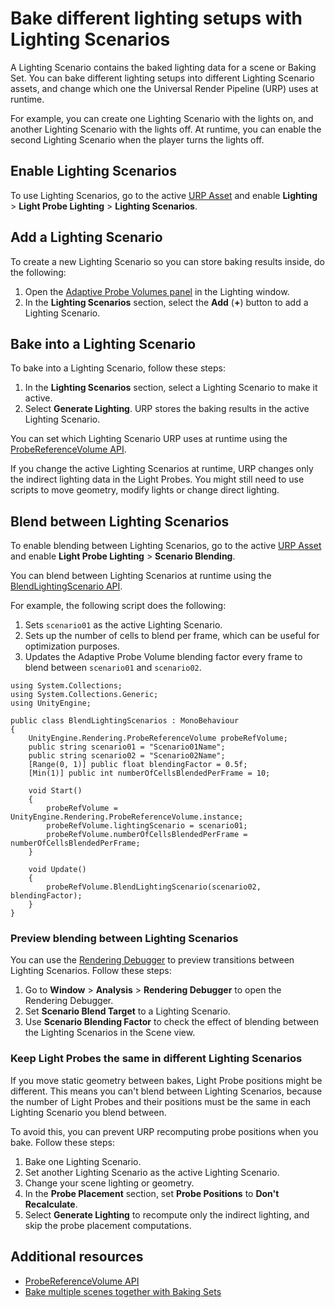 # Bake different lighting setups with Lighting Scenarios

A Lighting Scenario contains the baked lighting data for a scene or Baking Set. You can bake different lighting setups into different Lighting Scenario assets, and change which one the Universal Render Pipeline (URP) uses at runtime.

For example, you can create one Lighting Scenario with the lights on, and another Lighting Scenario with the lights off. At runtime, you can enable the second Lighting Scenario when the player turns the lights off.

## Enable Lighting Scenarios

To use Lighting Scenarios, go to the active [URP Asset](universalrp-asset.md) and enable **Lighting** > **Light Probe Lighting** > **Lighting Scenarios**.

## Add a Lighting Scenario

To create a new Lighting Scenario so you can store baking results inside, do the following:

1. Open the [Adaptive Probe Volumes panel](probevolumes-lighting-panel-reference.md) in the Lighting window.
2. In the **Lighting Scenarios** section, select the **Add** (**+**) button to add a Lighting Scenario.

## Bake into a Lighting Scenario

To bake into a Lighting Scenario, follow these steps:

1. In the **Lighting Scenarios** section, select a Lighting Scenario to make it active.
2. Select **Generate Lighting**. URP stores the baking results in the active Lighting Scenario.

You can set which Lighting Scenario URP uses at runtime using the [ProbeReferenceVolume API](https://docs.unity3d.com/Packages/com.unity.render-pipelines.core@17.0/api/UnityEngine.Rendering.ProbeReferenceVolume.html).

If you change the active Lighting Scenarios at runtime, URP changes only the indirect lighting data in the Light Probes. You might still need to use scripts to move geometry, modify lights or change direct lighting.

## Blend between Lighting Scenarios

To enable blending between Lighting Scenarios, go to the active [URP Asset](universalrp-asset.md) and enable **Light Probe Lighting** > **Scenario Blending**.

You can blend between Lighting Scenarios at runtime using the [BlendLightingScenario API](https://docs.unity3d.com/Packages/com.unity.render-pipelines.core@17.0/api/UnityEngine.Rendering.ProbeReferenceVolume.html#UnityEngine_Rendering_ProbeReferenceVolume_BlendLightingScenario_System_String_System_Single_).

For example, the following script does the following:

1. Sets `scenario01` as the active Lighting Scenario.
2. Sets up the number of cells to blend per frame, which can be useful for optimization purposes.
3. Updates the Adaptive Probe Volume blending factor every frame to blend between `scenario01` and `scenario02`.

```
using System.Collections;
using System.Collections.Generic;
using UnityEngine;

public class BlendLightingScenarios : MonoBehaviour
{
    UnityEngine.Rendering.ProbeReferenceVolume probeRefVolume;
    public string scenario01 = "Scenario01Name";
    public string scenario02 = "Scenario02Name";
    [Range(0, 1)] public float blendingFactor = 0.5f;
    [Min(1)] public int numberOfCellsBlendedPerFrame = 10;

    void Start()
    {
        probeRefVolume = UnityEngine.Rendering.ProbeReferenceVolume.instance;
        probeRefVolume.lightingScenario = scenario01;
        probeRefVolume.numberOfCellsBlendedPerFrame = numberOfCellsBlendedPerFrame;
    }

    void Update()
    {
        probeRefVolume.BlendLightingScenario(scenario02, blendingFactor);
    }
}
```

### Preview blending between Lighting Scenarios

You can use the [Rendering Debugger](features/rendering-debugger.md#probe-volume-panel) to preview transitions between Lighting Scenarios. Follow these steps:

1. Go to **Window** > **Analysis** > **Rendering Debugger** to open the Rendering Debugger.
2. Set **Scenario Blend Target** to a Lighting Scenario.
3. Use **Scenario Blending Factor** to check the effect of blending between the Lighting Scenarios in the Scene view.

### Keep Light Probes the same in different Lighting Scenarios

If you move static geometry between bakes, Light Probe positions might be different. This means you can't blend between Lighting Scenarios, because the number of Light Probes and their positions must be the same in each Lighting Scenario you blend between.

To avoid this, you can prevent URP recomputing probe positions when you bake. Follow these steps:

1. Bake one Lighting Scenario.
2. Set another Lighting Scenario as the active Lighting Scenario.
3. Change your scene lighting or geometry.
4. In the **Probe Placement** section, set **Probe Positions** to **Don't Recalculate**.
5. Select **Generate Lighting** to recompute only the indirect lighting, and skip the probe placement computations.

## Additional resources

- [ProbeReferenceVolume API](https://docs.unity3d.com/Packages/com.unity.render-pipelines.core@17.0/api/UnityEngine.Rendering.ProbeReferenceVolume.html)
- [Bake multiple scenes together with Baking Sets](probevolumes-usebakingsets.md)
